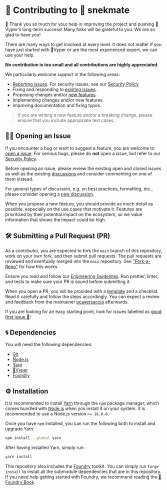 # 🫡 Contributing to 🐍 snekmate

🙏 Thank you so much for your help in improving the project and pushing 🐍Vyper's long-term success! Many folks will be grateful to you. We are so glad to have you!

There are many ways to get involved at every level. It does not matter if you have just started with 🐍Vyper or are the most experienced expert, we can use your help.

**No contribution is too small and all contributions are highly appreciated.**

We particularly welcome support in the following areas:

- [Reporting issues](https://github.com/pcaversaccio/snekmate/issues/new?assignees=pcaversaccio&labels=bug+%F0%9F%90%9B&template=bug_report.yml&title=%5BBug-Candidate%5D%3A+). For security issues, see our [Security Policy](./SECURITY.md).
- Fixing and responding to [existing issues](https://github.com/pcaversaccio/snekmate/issues).
- Proposing changes and/or [new features](https://github.com/pcaversaccio/snekmate/issues/new?assignees=pcaversaccio&labels=feature+%F0%9F%92%A5&template=feature_request.yml&title=%5BFeature-Request%5D%3A+).
- Implementing changes and/or new features.
- Improving documentation and fixing typos.

> If you are writing a new feature and/or a breaking change, please ensure that you include appropriate test cases.

## 🙋‍♀️ Opening an Issue

If you encounter a bug or want to suggest a feature, you are welcome to [open a issue](https://github.com/pcaversaccio/snekmate/issues/new/choose). For serious bugs, please do **not** open a issue, but refer to our [Security Policy](./SECURITY.md).

Before opening an issue, please review the existing open and closed issues as well as the existing [discussions](https://github.com/pcaversaccio/snekmate/discussions) and consider commenting on one of them instead.

For general types of discussion, e.g. on best practices, formatting, etc., please consider opening a [new discussion](https://github.com/pcaversaccio/snekmate/discussions/new/choose).

When you propose a new feature, you should provide as much detail as possible, especially on the use cases that motivate it. Features are prioritised by their potential impact on the ecosystem, so we value information that shows the impact could be high.

## 🛠 Submitting a Pull Request (PR)

As a contributor, you are expected to fork the `main` branch of this repository, work on your own fork, and then submit pull requests. The pull requests are reviewed and eventually merged into the `main` repository. See ["Fork-a-Repo"](https://help.github.com/articles/fork-a-repo) for how this works.

Ensure you read and follow our [Engineering Guidelines](./GUIDELINES.md). Run prettier, linter, and tests to make sure your PR is sound before submitting it.

When you open a PR, you will be provided with a [template](./.github/pull_request_template.md) and a checklist. Read it carefully and follow the steps accordingly. You can expect a review and feedback from the maintainer [pcaversaccio](https://github.com/pcaversaccio) afterwards.

If you are looking for an easy starting point, look for issues labelled as [good first issue 🎉](https://github.com/pcaversaccio/snekmate/issues?q=is%3Aissue+is%3Aopen+label%3A%22good+first+issue+%F0%9F%8E%89%22)!

## 🌀 Dependencies

You will need the following dependencies:

- [Git](https://git-scm.com)
- [Node.js](https://nodejs.org)
- [Yarn](https://classic.yarnpkg.com)
- [🐍Vyper](https://github.com/vyperlang/vyper)
- [Foundry](https://github.com/foundry-rs/foundry)

## ⚙️ Installation

It is recommended to install [Yarn](https://classic.yarnpkg.com) through the `npm` package manager, which comes bundled with [Node.js](https://nodejs.org) when you install it on your system. It is recommended to use a Node.js version `>= 16.0.0`.

Once you have `npm` installed, you can run the following both to install and upgrade Yarn:

```bash
npm install --global yarn
```

After having installed Yarn, simply run:

```bash
yarn install
```

This repository also includes the [Foundry](https://github.com/foundry-rs/foundry) toolkit. You can simply run `forge install` to install all the submodule dependencies that are in this repository. If you need help getting started with Foundry, we recommend reading the [📖 Foundry Book](https://book.getfoundry.sh).
